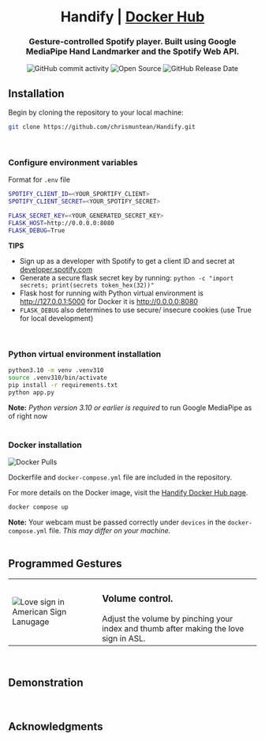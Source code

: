 <div align="center">

# Handify | [Docker Hub](https://hub.docker.com/r/chrismuntean/handify)

### Gesture-controlled Spotify player. Built using Google MediaPipe Hand Landmarker and the Spotify Web API.

![GitHub commit activity](https://img.shields.io/github/commit-activity/t/chrismuntean/handify)
![Open Source](https://img.shields.io/badge/Open%20Source-%E2%9D%A4%EF%B8%8F-blue)
![GitHub Release Date](https://img.shields.io/github/release-date/chrismuntean/handify)

</div>

## Installation
Begin by cloning the repository to your local machine:
```bash
git clone https://github.com/chrismuntean/Handify.git
```
<br>

### Configure environment variables
Format for `.env` file
```bash
SPOTIFY_CLIENT_ID=<YOUR_SPORTIFY_CLIENT>
SPOTIFY_CLIENT_SECRET=<YOUR_SPOTIFY_SECRET>

FLASK_SECRET_KEY=<YOUR_GENERATED_SECRET_KEY>
FLASK_HOST=http://0.0.0.0:8080
FLASK_DEBUG=True
```
**TIPS**
* Sign up as a developer with Spotify to get a client ID and secret at [developer.spotify.com](https://developer.spotify.com)
* Generate a secure flask secret key by running: `python -c "import secrets; print(secrets token_hex(32))"`
* Flask host for running with Python virtual environment is http://127.0.0.1:5000 for Docker it is http://0.0.0.0:8080
* `FLASK_DEBUG` also determines to use secure/ insecure cookies (use True for local development)
<br>

### Python virtual environment installation
```bash
python3.10 -m venv .venv310
source .venv310/bin/activate
pip install -r requirements.txt
python app.py
```
**Note:** *Python version 3.10 or earlier is required* to run Google MediaPipe as of right now
<br><br>

### Docker installation
![Docker Pulls](https://img.shields.io/docker/pulls/chrismuntean/handify.svg)

Dockerfile and `docker-compose.yml` file are included in the repository.

For more details on the Docker image, visit the [Handify Docker Hub page](https://hub.docker.com/r/chrismuntean/handify).

```bash
docker compose up
```
**Note:** Your webcam must be passed correctly under `devices` in the `docker-compose.yml` file. *This may differ on your machine.*
<br><br>

## Programmed Gestures
<table>
  
  <tr>
    <td>
      <img src="/static/pinch.png" alt="Love sign in American Sign Lanugage">
    </td>
    <td>
        <h3><b>Volume control. </b></h3>
        Adjust the volume by pinching your index and thumb after making the love sign in ASL.
    </td>
  </tr>

</table>
<br>

## Demonstration
<br>

## Acknowledgments
<br>